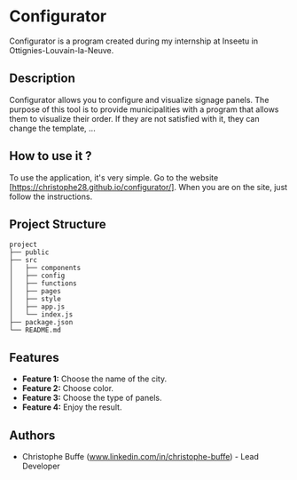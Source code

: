 # Configurator

Configurator is a program created during my internship at Inseetu in Ottignies-Louvain-la-Neuve.

## Description

Configurator allows you to configure and visualize signage panels. The purpose of this tool is to provide municipalities with a program that allows them to visualize their order. If they are not satisfied with it, they can change the template, ...

## How to use it ?

To use the application, it's very simple. Go to the website [https://christophe28.github.io/configurator/]. When you are on the site, just follow the instructions.

## Project Structure

```
project
├── public
├── src
│   ├── components
│   ├── config
│   ├── functions
│   ├── pages
│   ├── style
│   ├── app.js
│   └── index.js
├── package.json
└── README.md
```

## Features

- **Feature 1:** Choose the name of the city.
- **Feature 2:** Choose color.
- **Feature 3:** Choose the type of panels.
- **Feature 4:** Enjoy the result.

## Authors

- Christophe Buffe (www.linkedin.com/in/christophe-buffe) - Lead Developer
